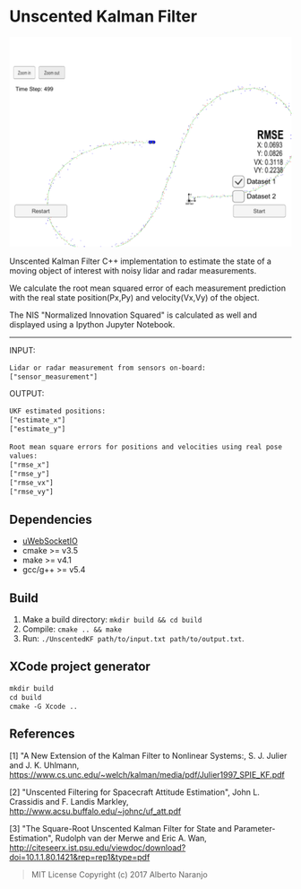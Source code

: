 # Unscented Kalman Filter

![](image_result/Result_with_RMSE.png)

Unscented Kalman Filter C++ implementation to estimate the state of a moving object of interest with noisy lidar and radar measurements.

We calculate the root mean squared error of each measurement prediction with the real state position(Px,Py) and velocity(Vx,Vy) of the object.

The NIS "Normalized Innovation Squared" is calculated as well and displayed using a Ipython Jupyter Notebook.

---

INPUT:

```
Lidar or radar measurement from sensors on-board:
["sensor_measurement"]
```

OUTPUT:

```
UKF estimated positions:
["estimate_x"]
["estimate_y"]

Root mean square errors for positions and velocities using real pose values:
["rmse_x"]
["rmse_y"]
["rmse_vx"]
["rmse_vy"]
```

## Dependencies

* [uWebSocketIO](https://github.com/uWebSockets/uWebSockets) 
* cmake >= v3.5
* make >= v4.1
* gcc/g++ >= v5.4

## Build

1. Make a build directory: `mkdir build && cd build`
3. Compile: `cmake .. && make`
4. Run: `./UnscentedKF path/to/input.txt path/to/output.txt`.

## XCode project generator
```
mkdir build
cd build
cmake -G Xcode ..
```

## References

<a name="ref1">[1]</a> "A New Extension of the Kalman Filter to Nonlinear Systems:,
S. J. Julier and J. K. Uhlmann,
https://www.cs.unc.edu/~welch/kalman/media/pdf/Julier1997_SPIE_KF.pdf

<a name="ref2">[2]</a> "Unscented Filtering for Spacecraft Attitude Estimation", John L.
Crassidis and F. Landis Markley, http://www.acsu.buffalo.edu/~johnc/uf_att.pdf

<a name="ref3">[3]</a> "The Square-Root Unscented Kalman Filter for State and Parameter-Estimation",
Rudolph van der Merwe and Eric A. Wan,
http://citeseerx.ist.psu.edu/viewdoc/download?doi=10.1.1.80.1421&rep=rep1&type=pdf


> MIT License Copyright (c) 2017 Alberto Naranjo
